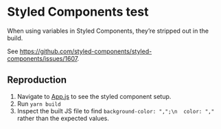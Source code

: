 # Styled Components test

When using variables in Styled Components, they’re stripped out in the build.

See https://github.com/styled-components/styled-components/issues/1607.


## Reproduction

1. Navigate to [App.js](https://github.com/dangodev/sc-test/blob/master/src/App.js#L6) to see the styled component setup.
2. Run `yarn build`
3. Inspect the built JS file to find `background-color: ",";\n  color: ","` rather than the expected values.
